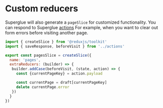 # Custom reducers

Superglue will also generate a `pageSlice` for customized functionality. You
can respond to Superglue [actions] For example, when you want to clear out
form errors before visiting another page.

```js
import { createSlice } from '@reduxjs/toolkit'
import { saveResponse, beforeVisit } from '../actions'

export const pagesSlice = createSlice({
  name: 'pages',
  extraReducers: (builder) => {
   builder.addCase(beforeVisit, (state, action) => {
     const {currentPageKey} = action.payload

     const currentPage = draft[currentPageKey]
     delete currentPage.error
   })
  }
})
```

[actions]: ../fragments-and-slices.md
